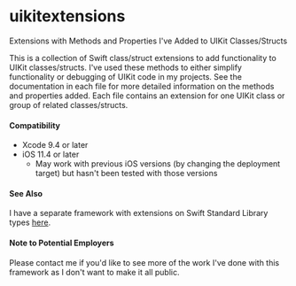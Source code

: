 # uikitextensions
Extensions with Methods and Properties I've Added to UIKit Classes/Structs

This is a collection of Swift class/struct extensions to add functionality to UIKit classes/structs. I've used these methods to either simplify functionality or debugging of UIKit code in my projects. See the documentation in each file for more detailed information on the methods and properties added. Each file contains an extension for one UIKit class or group of related classes/structs.

#### Compatibility
* Xcode 9.4 or later
* iOS 11.4 or later
  * May work with previous iOS versions (by changing the deployment target) but hasn't been tested with those versions

#### See Also
I have a separate framework with extensions on Swift Standard Library types [here](https://github.com/brennadev/swiftstandardlibraryextensions).

#### Note to Potential Employers
Please contact me if you'd like to see more of the work I've done with this framework as I don't want to make it all public.
